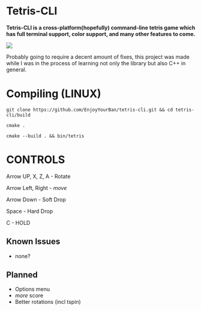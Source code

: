 # Tetris-CLI
<b>Tetris-CLI is a cross-platform(hopefully) command-line tetris game which has full terminal support, color support, and many other features to come.</b>

![](https://imgur.com/PwJi4Wk.png)

Probably going to require a decent amount of fixes, this project was made while I was in the process of learning not only the library but also C++ in general.

# Compiling (LINUX)
`git clone https://github.com/EnjoyYourBan/tetris-cli.git && cd tetris-cli/build`

`cmake .`

`cmake --build . && bin/tetris`

# CONTROLS

Arrow UP, X, Z, A - Rotate

Arrow Left, Right - *move*

Arrow Down - Soft Drop

Space - Hard Drop

C - HOLD


## Known Issues
- none?

## Planned
- Options menu
- *more* score
- Better rotations (incl tspin) 